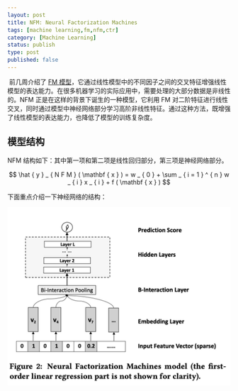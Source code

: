 ```yaml
---
layout: post
title: NFM: Neural Factorization Machines
tags: [machine learning,fm,nfm,ctr]
category: [Machine Learning]
status: publish
type: post
published: false
---
```

 前几周介绍了 [FM 模型](http://alg.xiang578.com/2018/10/02/Factorization-Machines.html)，它通过线性模型中的不同因子之间的交叉特征增强线性模型的表达能力。在很多机器学习的实际应用中，需要处理的大部分数据是非线性的。NFM 正是在这样的背景下诞生的一种模型，它利用 FM 对二阶特征进行线性交叉，同时通过模型中神经网络部分学习高阶非线性特征。通过这种方法，既增强了线性模型的表达能力，也降低了模型的训练复杂度。

## 模型结构

NFM 结构如下：其中第一项和第二项是线性回归部分，第三项是神经网络部分。

$$
\hat { y } _ { N F M } ( \mathbf { x } ) = w _ { 0 } + \sum _ { i = 1 } ^ { n } w _ { i } x _ { i } + f ( \mathbf { x } )
$$

下面重点介绍一下神经网络的结构：

![-w559](media/15409906728574.jpg)

